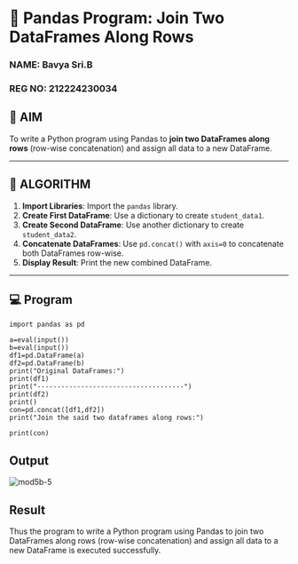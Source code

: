 # 🧪 Pandas Program: Join Two DataFrames Along Rows

### NAME: Bavya Sri.B
### REG NO: 212224230034
## 🎯 AIM

To write a Python program using Pandas to **join two DataFrames along rows** (row-wise concatenation) and assign all data to a new DataFrame.

---

## 🧠 ALGORITHM

1. **Import Libraries**: Import the `pandas` library.
2. **Create First DataFrame**: Use a dictionary to create `student_data1`.
3. **Create Second DataFrame**: Use another dictionary to create `student_data2`.
4. **Concatenate DataFrames**: Use `pd.concat()` with `axis=0` to concatenate both DataFrames row-wise.
5. **Display Result**: Print the new combined DataFrame.

---

## 💻 Program
```
import pandas as pd

a=eval(input())
b=eval(input())
df1=pd.DataFrame(a)
df2=pd.DataFrame(b)
print("Original DataFrames:")
print(df1)
print("-------------------------------------")
print(df2)
print()
con=pd.concat([df1,df2])
print("Join the said two dataframes along rows:")

print(con)
```

## Output
![mod5b-5](https://github.com/user-attachments/assets/4690707f-c06e-420a-8130-9f6dacc17e99)

## Result
Thus the program to write a Python program using Pandas to join two DataFrames along rows (row-wise concatenation) and assign all data to a new DataFrame is executed successfully.
